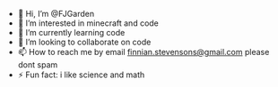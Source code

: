 - 👋 Hi, I’m @FJGarden
- 👀 I’m interested in minecraft and code
- 🌱 I’m currently learning code
- 💞️ I’m looking to collaborate on code
- 📫 How to reach me by email finnian.stevensons@gmail.com please dont spam
- ⚡ Fun fact: i like science and math

<!---
FJGarden/FJGarden is a ✨ special ✨ repository because its `README.md` (this file) appears on your GitHub profile.
You can click the Preview link to take a look at your changes.
--->
